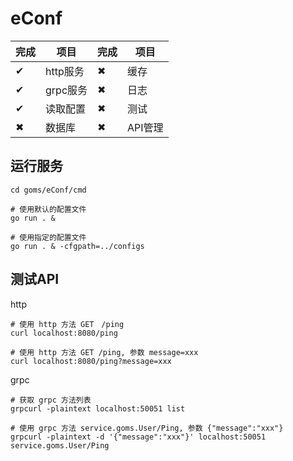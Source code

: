 # eConf

完成| 项目    |完成| 项目
---|---------|---|-------
 ✔ | http服务| ✖ | 缓存
 ✔ | grpc服务| ✖ | 日志
 ✔ | 读取配置| ✖ | 测试
 ✖ | 数据库  | ✖ | API管理

## 运行服务

```
cd goms/eConf/cmd

# 使用默认的配置文件
go run . &  

# 使用指定的配置文件
go run . & -cfgpath=../configs  
```

## 测试API

http
```
# 使用 http 方法 GET　/ping
curl localhost:8080/ping

# 使用 http 方法 GET /ping, 参数 message=xxx
curl localhost:8080/ping?message=xxx
```

grpc
```
# 获取 grpc 方法列表
grpcurl -plaintext localhost:50051 list

# 使用 grpc 方法 service.goms.User/Ping, 参数 {"message":"xxx"}
grpcurl -plaintext -d '{"message":"xxx"}' localhost:50051 service.goms.User/Ping
```
